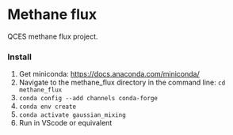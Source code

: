 # Methane flux
QCES methane flux project.

### Install
1. Get miniconda: https://docs.anaconda.com/miniconda/
2. Navigate to the methane_flux directory in the command line: `cd methane_flux`
3. `conda config --add channels conda-forge`
4. `conda env create`
5. `conda activate gaussian_mixing`
6. Run in VScode or equivalent

